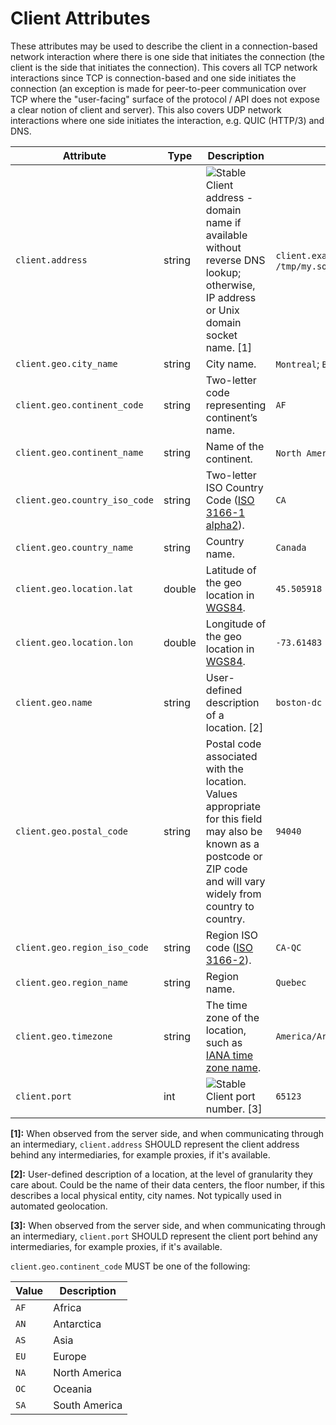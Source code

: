 <!--- Hugo front matter used to generate the website version of this page:
linkTitle: Client
--->

# Client Attributes

These attributes may be used to describe the client in a connection-based network interaction
where there is one side that initiates the connection (the client is the side that initiates the connection).
This covers all TCP network interactions since TCP is connection-based and one side initiates the
connection (an exception is made for peer-to-peer communication over TCP where the "user-facing" surface of the
protocol / API does not expose a clear notion of client and server).
This also covers UDP network interactions where one side initiates the interaction, e.g. QUIC (HTTP/3) and DNS.

<!-- semconv client(omit_requirement_level) -->
| Attribute  | Type | Description  | Examples  |
|---|---|---|---|
| `client.address` | string | ![Stable](https://img.shields.io/badge/-stable-lightgreen)<br>Client address - domain name if available without reverse DNS lookup; otherwise, IP address or Unix domain socket name. [1] | `client.example.com`; `10.1.2.80`; `/tmp/my.sock` |
| `client.geo.city_name` | string | City name. | `Montreal`; `Berlin` |
| `client.geo.continent_code` | string | Two-letter code representing continent’s name. | `AF` |
| `client.geo.continent_name` | string | Name of the continent. | `North America`; `Europe` |
| `client.geo.country_iso_code` | string | Two-letter ISO Country Code ([ISO 3166-1 alpha2](https://en.wikipedia.org/wiki/ISO_3166-1#Codes)). | `CA` |
| `client.geo.country_name` | string | Country name. | `Canada` |
| `client.geo.location.lat` | double | Latitude of the geo location in [WGS84](https://en.wikipedia.org/wiki/World_Geodetic_System#WGS84). | `45.505918` |
| `client.geo.location.lon` | double | Longitude of the geo location in [WGS84](https://en.wikipedia.org/wiki/World_Geodetic_System#WGS84). | `-73.61483` |
| `client.geo.name` | string | User-defined description of a location. [2] | `boston-dc` |
| `client.geo.postal_code` | string | Postal code associated with the location. Values appropriate for this field may also be known as a postcode or ZIP code and will vary widely from country to country. | `94040` |
| `client.geo.region_iso_code` | string | Region ISO code ([ISO 3166-2](https://en.wikipedia.org/wiki/ISO_3166-2)). | `CA-QC` |
| `client.geo.region_name` | string | Region name. | `Quebec` |
| `client.geo.timezone` | string | The time zone of the location, such as [IANA time zone name](https://nodatime.org/TimeZones). | `America/Argentina/Buenos_Aires` |
| `client.port` | int | ![Stable](https://img.shields.io/badge/-stable-lightgreen)<br>Client port number. [3] | `65123` |

**[1]:** When observed from the server side, and when communicating through an intermediary, `client.address` SHOULD represent the client address behind any intermediaries,  for example proxies, if it's available.

**[2]:** User-defined description of a location, at the level of granularity they care about. Could be the name of their data centers, the floor number, if this describes a local physical entity, city names. Not typically used in automated geolocation.

**[3]:** When observed from the server side, and when communicating through an intermediary, `client.port` SHOULD represent the client port behind any intermediaries,  for example proxies, if it's available.

`client.geo.continent_code` MUST be one of the following:

| Value  | Description |
|---|---|
| `AF` | Africa |
| `AN` | Antarctica |
| `AS` | Asia |
| `EU` | Europe |
| `NA` | North America |
| `OC` | Oceania |
| `SA` | South America |
<!-- endsemconv -->
